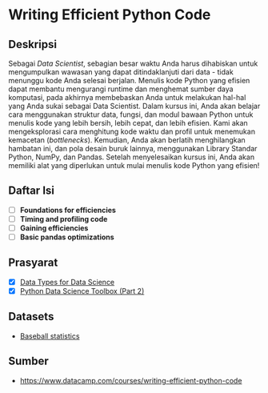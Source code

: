 # Writing Efficient Python Code

## Deskripsi

Sebagai *Data Scientist*, sebagian besar waktu Anda harus dihabiskan untuk mengumpulkan wawasan yang dapat ditindaklanjuti dari data - tidak menunggu kode Anda selesai berjalan. Menulis kode Python yang efisien dapat membantu mengurangi runtime dan menghemat sumber daya komputasi, pada akhirnya membebaskan Anda untuk melakukan hal-hal yang Anda sukai sebagai Data Scientist. Dalam kursus ini, Anda akan belajar cara menggunakan struktur data, fungsi, dan modul bawaan Python untuk menulis kode yang lebih bersih, lebih cepat, dan lebih efisien. Kami akan mengeksplorasi cara menghitung kode waktu dan profil untuk menemukan kemacetan (*bottlenecks*). Kemudian, Anda akan berlatih menghilangkan hambatan ini, dan pola desain buruk lainnya, menggunakan Library Standar Python, NumPy, dan Pandas. Setelah menyelesaikan kursus ini, Anda akan memiliki alat yang diperlukan untuk mulai menulis kode Python yang efisien!

## Daftar Isi

- [ ] **Foundations for efficiencies**
- [ ] **Timing and profiling code**
- [ ] **Gaining efficiencies**
- [ ] **Basic pandas optimizations**

## Prasyarat

- [x] [Data Types for Data Science](https://github.com/tommypratama/datacamp/tree/master/Data%20Types%20for%20Data%20Science)
- [x] [Python Data Science Toolbox (Part 2)](https://github.com/tommypratama/datacamp/tree/master/Python%20Data%20Science%20Toolbox%20(Part%202))

## Datasets

* [Baseball statistics](https://assets.datacamp.com/production/repositories/3581/datasets/779033fb8fb5021aee9ff46253980abcbc5851f3/baseball_stats.csv)


## Sumber

* https://www.datacamp.com/courses/writing-efficient-python-code